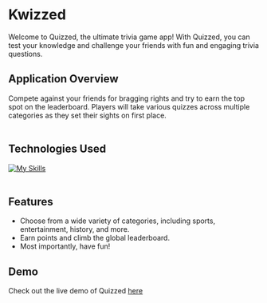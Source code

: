 # Kwizzed

Welcome to Quizzed, the ultimate trivia game app! With Quizzed, you can test your knowledge and challenge your friends with fun and engaging trivia questions.

## Application Overview

Compete against your friends for bragging rights and try to earn the top spot on the leaderboard. Players will take various quizzes across multiple categories as they set their sights on first place.
<br />
<br />

## Technologies Used

[![My Skills](https://skills.thijs.gg/icons?i=js,react,html,tailwind,python,django,sqlite)](https://skills.thijs.gg)
<br />
<br />

## Features

- Choose from a wide variety of categories, including sports, entertainment, history, and more.
- Earn points and climb the global leaderboard.
- Most importantly, have fun!


## Demo

Check out the live demo of Quizzed [here](https://kwizzedtrivia.com)
